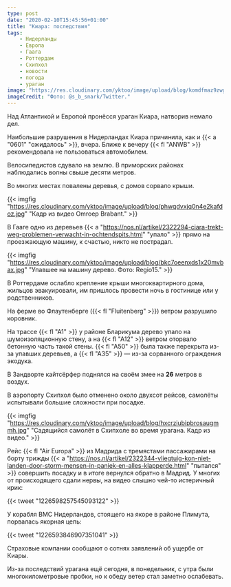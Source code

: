 ```yaml
---
type: post
date: "2020-02-10T15:45:56+01:00"
title: "Киара: последствия"
tags:
    - Нидерланды
    - Европа
    - Гаага
    - Роттердам
    - Схипхол
    - новости
    - погода
    - ураган
image: "https://res.cloudinary.com/yktoo/image/upload/blog/komdfmaz9zwgz2m0kaym.jpg"
imageCredit: "Фото: @s_b_snark/Twitter."
---
```


Над Атлантикой и Европой пронёсся ураган Киара, натворив немало дел.

Наибольшие разрушения в Нидерландах Киара причинила, как и {{< a "0601" "ожидалось" >}}, вчера. Ближе к вечеру {{< fl "ANWB" >}} рекомендовала не пользоваться автомобилем.

<!--more-->

Велосипедистов сдувало на землю. В приморских районах наблюдались волны свыше десяти метров.

Во многих местах повалены деревья, с домов сорвало крыши.  

{{< imgfig "https://res.cloudinary.com/yktoo/image/upload/blog/phwqdvxjq0n4e2kafdoz.jpg" "Кадр из видео Omroep Brabant." >}}

В Гааге одно из деревьев {{< a "https://nos.nl/artikel/2322294-ciara-trekt-weg-problemen-verwacht-in-ochtendspits.html" "упало" >}} прямо на проезжающую машину, к счастью, никто не пострадал.

{{< imgfig "https://res.cloudinary.com/yktoo/image/upload/blog/bkc7oeenxds1x20mvbax.jpg" "Упавшее на машину дерево. Фото: Regio15." >}}

В Роттердаме ослабло крепление крыши многоквартирного дома, жильцов эвакуировали, им пришлось провести ночь в гостинице или у родственников.

На ферме во Флаутенберге ({{< fl "Fluitenberg" >}}) ветром разрушило коровник.

На трассе {{< fl "A1" >}} у районе Бларикума дерево упало на шумоизоляционную стену, а на {{< fl "A12" >}} ветром оторвало бетонную часть такой стены. {{< fl "A50" >}} была также перекрыта из-за упавших деревьев, а {{< fl "A35" >}} — из-за сорванного ограждения экодука.

В Зандворте кайтсёрфер поднялся на своём змее на **26** метров в воздух.

В аэропорту Схипхол было отменено около двухсот рейсов, самолёты испытывали большие сложности при посадке.

{{< imgfig "https://res.cloudinary.com/yktoo/image/upload/blog/hxcrziubipbrosaugmmh.jpg" "Садящийся самолёт в Схипхоле во время урагана. Кадр из видео." >}}

Рейс {{< fl "Air Europa" >}} из Мадрида с тремястами пассажирами на борту трижды {{< a "https://nos.nl/artikel/2322344-vliegtuig-kon-niet-landen-door-storm-mensen-in-paniek-en-alles-klapperde.html" "пытался" >}} совершить посадку и в итоге вернулся обратно в Мадрид. У многих от происходящего сдали нервы, на видео слышно чей-то истеричный крик:

{{< tweet "1226598257545093122" >}}

У корабля ВМС Нидерландов, стоящего на якоре в районе Плимута, порвалась якорная цепь:

{{< tweet "1226593846907351041" >}}

Страховые компании сообщают о сотнях заявлений об ущербе от Киары.

Из-за последствий урагана ещё сегодня, в понедельник, с утра были многокилометровые пробки, но к обеду ветер стал заметно ослабевать.

